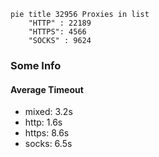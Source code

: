 
```mermaid
pie title 32956 Proxies in list
    "HTTP" : 22189
    "HTTPS": 4566
    "SOCKS" : 9624
```

### Some Info
#### Average Timeout

- mixed: 3.2s
- http: 1.6s
- https: 8.6s
- socks: 6.5s
